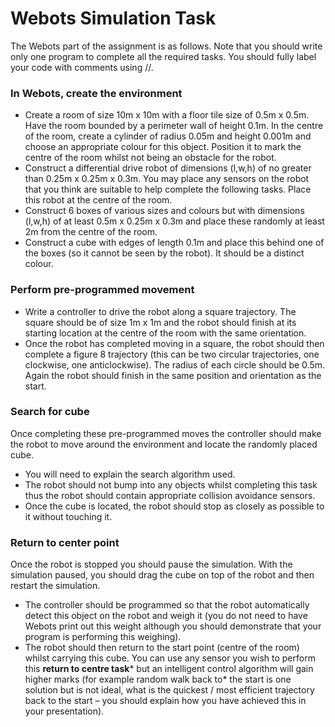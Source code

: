 # Webots Simulation Task 
The Webots part of the assignment is as follows. Note that you should write only one program to
complete all the required tasks. You should fully label your code with comments using //.

### In Webots, create the environment
- Create a room of size 10m x 10m with a floor tile size of 0.5m x 0.5m. Have the room bounded by
a perimeter wall of height 0.1m. In the centre of the room, create a cylinder of radius 0.05m and
height 0.001m and choose an appropriate colour for this object. Position it to mark the centre of
the room whilst not being an obstacle for the robot.
- Construct a differential drive robot of dimensions (l,w,h) of no greater than 0.25m x 0.25m x
0.3m. You may place any sensors on the robot that you think are suitable to help complete the
following tasks. Place this robot at the centre of the room.
- Construct 6 boxes of various sizes and colours but with dimensions (l,w,h) of at least 0.5m x
0.25m x 0.3m and place these randomly at least 2m from the centre of the room.
- Construct a cube with edges of length 0.1m and place this behind one of the boxes (so it cannot
be seen by the robot). It should be a distinct colour.

### Perform pre-programmed movement
- Write a controller to drive the robot along a square trajectory. The square should be of size 1m x
1m and the robot should finish at its starting location at the centre of the room with the same
orientation.
- Once the robot has completed moving in a square, the robot should then complete a figure 8
trajectory (this can be two circular trajectories, one clockwise, one anticlockwise). The radius of
each circle should be 0.5m. Again the robot should finish in the same position and orientation as
the start.

### Search for cube
Once completing these pre-programmed moves the controller should make the robot to move around the
environment and locate the randomly placed cube. 
- You will need to explain the search algorithm used.
- The robot should not bump into any objects whilst completing this task thus the robot should
contain appropriate collision avoidance sensors. 
- Once the cube is located, the robot should stop as closely as possible to it without touching it. 

### Return to center point
Once the robot is stopped you should pause the simulation. With the simulation paused, you should drag the cube on top of the robot and then restart the simulation. 
- The controller should be programmed so that the robot automatically detect this object on the robot and weigh it (you do not need to have Webots print out this weight although you should demonstrate that your program is performing this weighing). 
- The robot should then return to the start point (centre of the room) whilst carrying this cube. You can use any sensor you wish to perform this **return to centre task*** but an intelligent control algorithm will gain higher marks (for example random walk back to* the start is one solution but is not ideal, what is the quickest / most efficient trajectory back to the start – you should explain how you have achieved this in your presentation).
